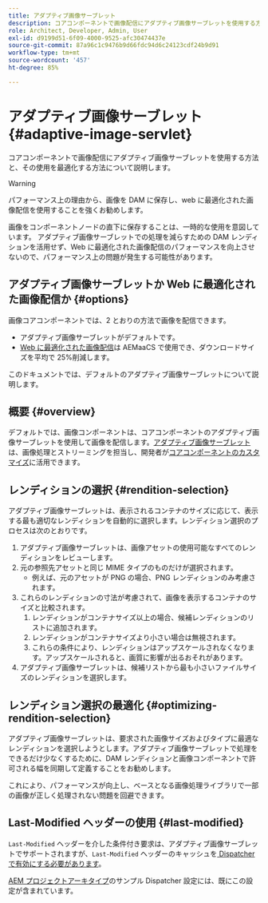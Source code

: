 ```yaml
---
title: アダプティブ画像サーブレット
description: コアコンポーネントで画像配信にアダプティブ画像サーブレットを使用する方法と、その使用を最適化する方法について説明します。
role: Architect, Developer, Admin, User
exl-id: d9199d51-6f09-4000-9525-afc30474437e
source-git-commit: 87a96c1c9476b9d66fdc94d6c24123cdf24b9d91
workflow-type: tm+mt
source-wordcount: '457'
ht-degree: 85%

---
```


# アダプティブ画像サーブレット {#adaptive-image-servlet}

コアコンポーネントで画像配信にアダプティブ画像サーブレットを使用する方法と、その使用を最適化する方法について説明します。

>[!WARNING]
>
>パフォーマンス上の理由から、画像を DAM に保存し、web に最適化された画像配信を使用することを強くお勧めします。
>
>画像をコンポーネントノードの直下に保存することは、一時的な使用を意図しています。 アダプティブ画像サーブレットでの処理を減らすための DAM レンディションを活用せず、Web に最適化された画像配信のパフォーマンスを向上させないので、パフォーマンス上の問題が発生する可能性があります。

## アダプティブ画像サーブレットか Web に最適化された画像配信か {#options}

画像コアコンポーネントでは、2 とおりの方法で画像を配信できます。

* アダプティブ画像サーブレットがデフォルトです。
* [Web に最適化された画像配信](/help/developing/web-optimized-image-delivery.md)は AEMaaCS で使用でき、ダウンロードサイズを平均で 25%削減します。

このドキュメントでは、デフォルトのアダプティブ画像サーブレットについて説明します。

## 概要 {#overview}

デフォルトでは、画像コンポーネントは、コアコンポーネントのアダプティブ画像サーブレットを使用して画像を配信します。[アダプティブ画像サーブレット](https://github.com/adobe/aem-core-wcm-components/wiki/The-Adaptive-Image-Servlet)は、画像処理とストリーミングを担当し、開発者が[コアコンポーネントのカスタマイズ](/help/developing/customizing.md)に活用できます。

## レンディションの選択 {#rendition-selection}

アダプティブ画像サーブレットは、表示されるコンテナのサイズに応じて、表示する最も適切なレンディションを自動的に選択します。レンディション選択のプロセスは次のとおりです。

1. アダプティブ画像サーブレットは、画像アセットの使用可能なすべてのレンディションをレビューします。
1. 元の参照先アセットと同じ MIME タイプのものだけが選択されます。
   * 例えば、元のアセットが PNG の場合、PNG レンディションのみ考慮されます。
1. これらのレンディションの寸法が考慮されて、画像を表示するコンテナのサイズと比較されます。
   1. レンディションがコンテナサイズ以上の場合、候補レンディションのリストに追加されます。
   1. レンディションがコンテナサイズより小さい場合は無視されます。
   1. これらの条件により、レンディションはアップスケールされなくなります。アップスケールされると、画質に影響が出るおそれがあります。
1. アダプティブ画像サーブレットは、候補リストから最も小さいファイルサイズのレンディションを選択します。

## レンディション選択の最適化 {#optimizing-rendition-selection}

アダプティブ画像サーブレットは、要求された画像サイズおよびタイプに最適なレンディションを選択しようとします。アダプティブ画像サーブレットで処理をできるだけ少なくするために、DAM レンディションと画像コンポーネントで許可される幅を同期して定義することをお勧めします。

これにより、パフォーマンスが向上し、ベースとなる画像処理ライブラリで一部の画像が正しく処理されない問題を回避できます。

## Last-Modified ヘッダーの使用 {#last-modified}

`Last-Modified` ヘッダーを介した条件付き要求は、アダプティブ画像サーブレットでサポートされますが、`Last-Modified` ヘッダーのキャッシュを[ Dispatcher で有効にする必要があります](https://experienceleague.adobe.com/docs/experience-manager-dispatcher/using/configuring/dispatcher-configuration.html?lang=ja#caching-http-response-headers)。

[AEM プロジェクトアーキタイプ](/help/developing/archetype/overview.md)のサンプル Dispatcher 設定には、既にこの設定が含まれています。
